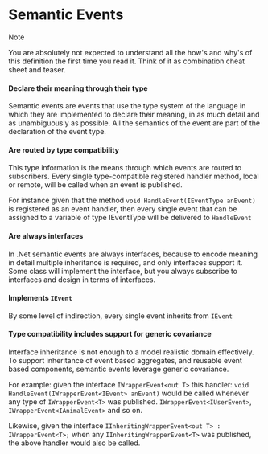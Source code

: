 ﻿# Semantic Events
>[!NOTE]
>You are absolutely not expected to understand all the how's and why's of this definition the first time you read it. Think of it as combination cheat sheet and teaser.

#### Declare their meaning through their type
Semantic events are events that use the type system of the language in which they are implemented to declare their meaning, in as much detail and as unambiguously as possible. All the semantics of the event are part of the declaration of the event type.

#### Are routed by type compatibility
This type information is the means through which events are routed to subscribers. Every single type-compatible registered handler method, local or remote, will be called when an event is published.

For instance given that the method `void HandleEvent(IEventType anEvent)` is registered as an event handler, then every single event that can be assigned to a variable of type IEventType will be delivered to `HandleEvent`

#### Are always interfaces
In .Net semantic events are always interfaces, because to encode meaning in detail multiple inheritance is required, and only interfaces support it. Some class will implement the interface, but you always subscribe to interfaces and design in terms of interfaces.

#### Implements `IEvent`
By some level of indirection, every single event inherits from `IEvent`

#### Type compatibility includes support for generic covariance
Interface inheritance is not enough to a model realistic domain effectively. To support inheritance of event based aggregates, and reusable event based components, semantic events leverage generic covariance. 

For example: given the interface  `IWrapperEvent<out T>` this handler: `void HandleEvent(IWrapperEvent<IEvent> anEvent)` would be called whenever any type of `IWrapperEvent<T>` was published. `IWrapperEvent<IUserEvent>`, `IWrapperEvent<IAnimalEvent>` and so on.

Likewise, given the interface `IInheritingWrapperEvent<out T> : IWrapperEvent<T>;` when any `IInheritingWrapperEvent<T>` was published, the above handler would also be called.